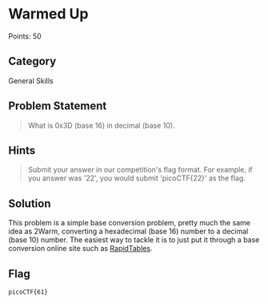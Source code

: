 # Warmed Up
Points: 50
## Category
General Skills
## Problem Statement
> What is 0x3D (base 16) in decimal (base 10).
## Hints
> Submit your answer in our competition's flag format. For example, if you answer was '22', you would submit 'picoCTF{22}' as the flag.
## Solution
This problem is a simple base conversion problem, pretty much the same idea as 2Warm, converting a hexadecimal (base 16) number to a decimal (base 10) number. The easiest way to tackle it is to just put it through a base conversion online site such as [RapidTables](https://www.rapidtables.com/convert/number/hex-to-decimal.html).
## Flag
`picoCTF{61}`